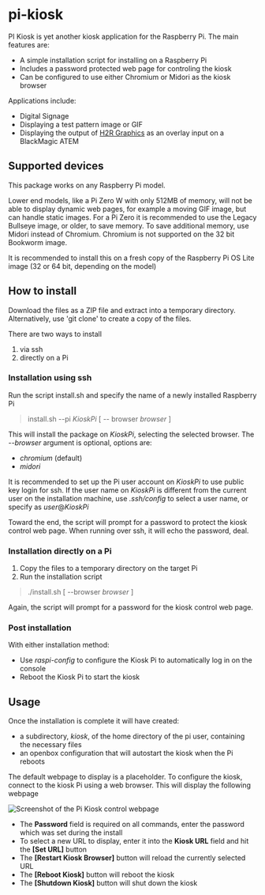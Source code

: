 # pi-kiosk

PI Kiosk is yet another kiosk application for the Raspberry Pi. The main features are:
- A simple installation script for installing on a Raspberry Pi
- Includes a password protected web page for controling the kiosk
- Can be configured to use either Chromium or Midori as the kiosk browser

Applications include:
- Digital Signage
- Displaying a test pattern image or GIF
- Displaying the output of [H2R Graphics](https://h2r.graphics/) as an overlay input on a BlackMagic ATEM

## Supported devices

This package works on any Raspberry Pi model.

Lower end models, like a Pi Zero W with only 512MB of memory, will not be able to display dynamic web pages, for example a moving GIF image, but can handle static images. For a Pi Zero it is recommended to use the Legacy Bullseye image, or older, to save memory. To save additional memory, use Midori instead of Chromium. Chromium is not supported on the 32 bit Bookworm image.

It is recommended to install this on a fresh copy of the Raspberry Pi OS Lite image (32 or 64 bit, depending on the model)

## How to install

Download the files as a ZIP file and extract into a temporary directory. Alternatively, use 'git clone' to create a copy of the files.

There are two ways to install
1. via ssh
2. directly on a Pi

### Installation using ssh

Run the script install.sh and specify the name of a newly installed Raspberry Pi
>install.sh --pi *KioskPi* [ -- browser *browser* ]


This will install the package on *KioskPi*, selecting the selected browser. The *--browser* argument is optional, options are:
- *chromium* (default)
- *midori*

It is recommended to set up the Pi user account on *KioskPi* to use public key login for ssh. If the user name on *KioskPi* is different from the current user on the installation machine, use *.ssh/config* to select a user name, or specify as *user*@*KioskPi*

Toward the end, the script will prompt for a password to protect the kiosk control web page. When running over ssh, it will echo the password, deal.

### Installation directly on a Pi

1. Copy the files to a temporary directory on the target Pi
2. Run the installation script
>./install.sh [ --browser *browser* ]

Again, the script will prompt for a password for the kiosk control web page.

### Post installation

With either installation method:
- Use *raspi-config* to configure the Kiosk Pi to automatically log in on the console
- Reboot the Kiosk Pi to start the kiosk


## Usage

Once the installation is complete it will have created:
- a subdirectory, *kiosk*, of the home directory of the pi user, containing the necessary files
- an openbox configuration that will autostart the kiosk when the Pi reboots

The default webpage to display is a placeholder. To configure the kiosk, connect to the kiosk Pi using a web browser. This will display the following webpage

![Screenshot of the Pi Kiosk control webpage](https://dantappan.net/wp-content/uploads/2024/12/KioskPage.png)


- The **Password** field is required on all commands, enter the password which was set during the install
- To select a new URL to display, enter it into the **Kiosk URL** field and hit the **[Set URL]** button
- The **[Restart Kiosk Browser]** button will reload the currently selected URL
- The **[Reboot Kiosk]** button will reboot the kiosk
- The **[Shutdown Kiosk]** button will shut down the kiosk



